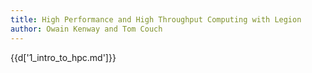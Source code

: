 ```yaml
---
title: High Performance and High Throughput Computing with Legion 
author: Owain Kenway and Tom Couch
---
```


{{d['1_intro_to_hpc.md']}}
